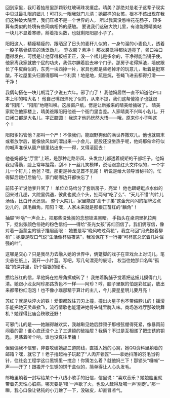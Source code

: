 回到家里，我盯着抽屉里那颗彩虹玻璃珠发癔症。晴美？那绝对是老子这辈子现实中见过最扎眼的妞儿！可打头一眼我就门儿清：她那样的女孩，根本不该出现在我们这种破大院里，我们压根不是一个世界的人， 所以我真没憋啥花花肠子，顶多算有类似的处境有些同病相怜的感触。 要说我们这破大院儿里，有谁能跟晴美站一块儿不显着寒碜，掰着指头数，也就剩阳阳那小子了。

阳阳这人，精瘦精瘦的，跟晒足了日头的麦秆儿似的，一身匀溜的小麦色儿，透着一股子筋骨结实的活泛劲儿。 穿衣服？素净！ 那衣裳洗得都快透亮了，领口袖口磨得发白，可愣是让他穿得板板正正，没一个褶儿是多余的，干净得能当镜子使。他家离我家就放个屁的功夫，我偶尔腆着脸去串个门子。那房子老得掉渣，墙皮跟长了牛皮癣似的，东秃一块西掉一片，家具也都是些老掉牙的玩意儿，瞅着是挺寒酸。不过屋里头归置得那叫一个利索！地是地，炕是炕，苍蝇飞进去都得打滑——干净！

我俩勾搭在一块儿胡混了少说五六年。邪了门了！ 我他妈居然一直不知道他户口本上印的啥大名！ 他自己嘴跟焊死了似的，从来不提，我们这帮傻狍子也就跟着“阳阳”、“阳阳”地瞎叫唤。这层窗户纸，愣是让新搬来的晴美给捅破了。 晴美家就住他家楼上，晴美爸跟阳阳他爸一个衙门里当差。人家晴美不兴叫小名儿，开口闭口都是大名儿，字正腔圆！ 我这才他妈恍然大悟——哦，原来你小子叫这个！ 

阳阳爹妈管他？那叫一个严！不像我们，能跟野狗似的满世界撒欢儿。他也就周末或者放学后，能像放风似的溜出来一小会儿，屁股还没坐热乎呢，他妈那催命符似的喊声准保从窗户缝里钻出来——得，又得滚回去！ 

他爸妈都在“厅里”上班，是那种走路带风、头发丝儿都透着规矩的干部坯子。他妈我见得勤，脸上常年挂霜，刮不下一丝儿笑模样，说话跟念红头文件似的，一个字儿一个钉儿；他爸？嘿，那更是神龙见首不见尾！ 听说是给大领导当秘书的，忙得脚后跟打后脑勺，家门朝哪边开都快忘了！ 

前阵子听说他爹升官了！ 单位立马给分了套新房子，亮堂！ 他也跟蜻蜓点水似的回来过几趟，大院里偶遇，彼此也就点个头，扯两句“吃了么”、“天儿不错”的片儿汤话，比白开水还淡。 整个大院儿，家里能跟“高干子弟”这金光闪闪的招牌沾点边儿的，凤毛麟角。阳阳？嘿，人家未来就是那根正苗红的“麟角”！ 

抽屉“咔哒”一声合上，把那些没处搁的念想锁进黑暗。 手指头在桌洞里扒拉两下，捻出张颜色俗艳的粉色信纸——得给“圣光女孩”苏红回信了。我们俩写信，像对着一面蒙尘的镜子描眉画眼： 她要是写“晚风吻过荷花”，我立马回“月光抱着柳梢”；她要是叹口气说“生活像杯隔夜茶”，我准保在下一行接“可杯底总沉着几片倔强的叶”。 

这哪是交心？只是我尽力去融入她的世界中，俩蹩脚的戏子在空戏台上对词儿，笔尖悬在纸上，洇开一小片蓝。写吧，写几句漂亮的废话， 权当往她那口名叫“孤独”的深井里，扔个镀银的硬币。

攒给苏红的信，早他妈在抽屉角摞成砖了！ 我拍着胸脯子觉着把这妞儿摸得门儿清。她跟小龙女阿珍那路货色不一样——阿珍？哼，脑子里飘的怕是彩虹屁，放出来都带粉红泡泡！也不像小瑶那精于算计的主儿，今儿要星星明儿要月亮！

苏红？就是块淬火的铁！爱恨都敢往刀刃上撞，撞出火星子也不带缩脖儿的！摇滚乐能把她天灵盖掀飞，流行情歌也能灌进她骨头缝里腌入味。商场游戏厅那破跳舞机？她踩得比庙会秧歌还野！

可邪门儿的是——她蹦得越欢实，我越瞅见她后脖颈子那根弦绷得死紧，像暴雨前闷着的雷！谁心底还没个上了三道锁的破抽屉？我俩？不过是互相递了把生锈的钥匙，晃荡着听个响，谁也没真往里捅！

但偏偏我不信邪，非要攻破她那三道防线，直插入她的心窝，她QQ资料里躺着的邮箱？嘿，就它了！老子撸起袖子玩起了“人肉开锁匠”——拿她抖落的羽毛当钩针，往社会工程学这口黑锅里一搅合！你猜怎么着？就他妈三下！那锁头“嘎嘣”一声——开了！跟撬开个生锈的饼干盒似的，简单得让人心头发毛。

邮箱里躺着一封写给某个十八线小歌手的旧信，信里说：“喜欢音乐？她娘胎里就带着先天性心脏病，哪天要是‘噗’一声歇了火，也没人赶得及喊一声‘别走’。”那一瞬，我心口像让锈钝的小刀蹭了一下，没破皮，却直冒凉气。
